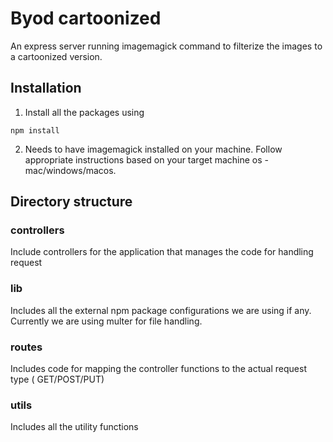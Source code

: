 # Byod cartoonized

An express server running imagemagick command to filterize the images to a cartoonized version.

## Installation

1. Install all the packages using

```
npm install
```

2. Needs to have imagemagick installed on your machine. Follow appropriate instructions based on your target machine os - mac/windows/macos.

## Directory structure

### controllers

Include controllers for the application that manages the code for handling request

### lib

Includes all the external npm package configurations we are using if any. Currently we are using multer for file handling.

### routes

Includes code for mapping the controller functions to the actual request type ( GET/POST/PUT)

### utils

Includes all the utility functions
